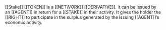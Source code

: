 [[Stake]] [[TOKEN]] is a [[NETWORK]] [[DERIVATIVE]]. It can be issued by an [[AGENT]] in return for a [[STAKE]] in their activity. It gives the holder the [[RIGHT]] to participate in the surplus generated by the issuing [[AGENT]]’s economic activity.
